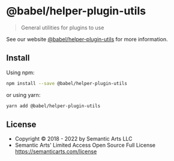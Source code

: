# @babel/helper-plugin-utils

> General utilities for plugins to use

See our website [@babel/helper-plugin-utils](https://babeljs.io/docs/en/babel-helper-plugin-utils) for more information.

## Install

Using npm:

```sh
npm install --save @babel/helper-plugin-utils
```

or using yarn:

```sh
yarn add @babel/helper-plugin-utils
```

## License

- Copyright © 2018 - 2022 by Semantic Arts LLC
- Semantic Arts' Limited Access Open Source Full License https://semanticarts.com/license
